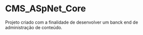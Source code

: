 # CMS_ASpNet_Core
Projeto criado com a finalidade de desenvolver um banck end de administração de conteúdo.
